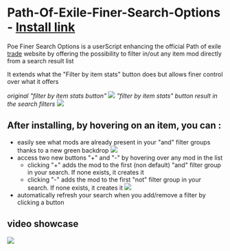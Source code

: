 # Path-Of-Exile-Finer-Search-Options - [Install link](https://github.com/maxbourdarie/Path-Of-Exile-Finer-Search-Options/raw/master/poe-finer-search-options.user.js)

Poe Finer Search Options is a userScript enhancing the official Path of exile [trade](https://www.pathofexile.com/trade) website by offering the possibility to filter in/out any item mod directly from a search result list

It extends what the "Filter by item stats" button does but allows finer control over what it offers

*original "filter by item stats button"*
![](https://github.com/maxbourdarie/Path-Of-Exile-Finer-Search-Options/blob/master/images/filter-by-item-stats.png)
*"filter by item stats" button result in the search filters*
![](https://github.com/maxbourdarie/Path-Of-Exile-Finer-Search-Options/blob/master/images/filter-by-item-stats-result.png)

## After installing, by hovering on an item, you can : 

* easily see what mods are already present in your "and" filter groups thanks to a new green backdrop
![](https://github.com/maxbourdarie/Path-Of-Exile-Finer-Search-Options/blob/master/images/finer-search-filtered-stat.png)
* access two new buttons "+" and "-" by hovering over any mod in the list
  * clicking "+" adds the mod to the first (non default) "and" filter group in your search. If none exists, it creates it
  * clicking "-" adds the mod to the first "not" filter group in your search. If none exists, it creates it
![](https://github.com/maxbourdarie/Path-Of-Exile-Finer-Search-Options/blob/master/images/finer-search-buttons.png)
* automatically refresh your search when you add/remove a filter by clicking a button

## video showcase 
![](https://github.com/maxbourdarie/Path-Of-Exile-Finer-Search-Options/blob/master/images/ezgif.com-video-to-gif.gif)

